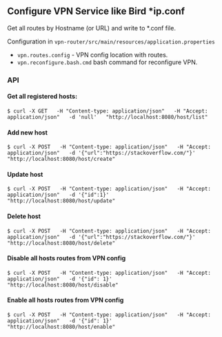 ## Configure VPN Service like Bird *ip.conf

Get all routes by Hostname (or URL) and write to *.conf file. 

Configuration in `vpn-router/src/main/resources/application.properties`

- `vpn.routes.config` - VPN config location with routes.
- `vpn.reconfigure.bash.cmd` bash command for reconfigure VPN.

### API

#### Get all registered hosts:
`$ curl -X GET   -H "Content-type: application/json"   -H "Accept: application/json"   -d 'null'   "http://localhost:8080/host/list"`

#### Add new host
`$ curl -X POST   -H "Content-type: application/json"   -H "Accept: application/json"   -d '{"url":"https://stackoverflow.com/"}'   "http://localhost:8080/host/create"`

#### Update host
`$ curl -X POST   -H "Content-type: application/json"   -H "Accept: application/json"   -d '{"id":1}'   "http://localhost:8080/host/update"`

#### Delete host
`$ curl -X POST   -H "Content-type: application/json"   -H "Accept: application/json"   -d '{"url":"https://stackoverflow.com/"}'   "http://localhost:8080/host/delete"`

#### Disable all hosts routes from VPN config
`$ curl -X POST   -H "Content-type: application/json"   -H "Accept: application/json"   -d '{"id": 1}'   "http://localhost:8080/host/disable"`

#### Enable all hosts routes from VPN config
`$ curl -X POST   -H "Content-type: application/json"   -H "Accept: application/json"   -d '{"id": 1}'   "http://localhost:8080/host/enable"`


